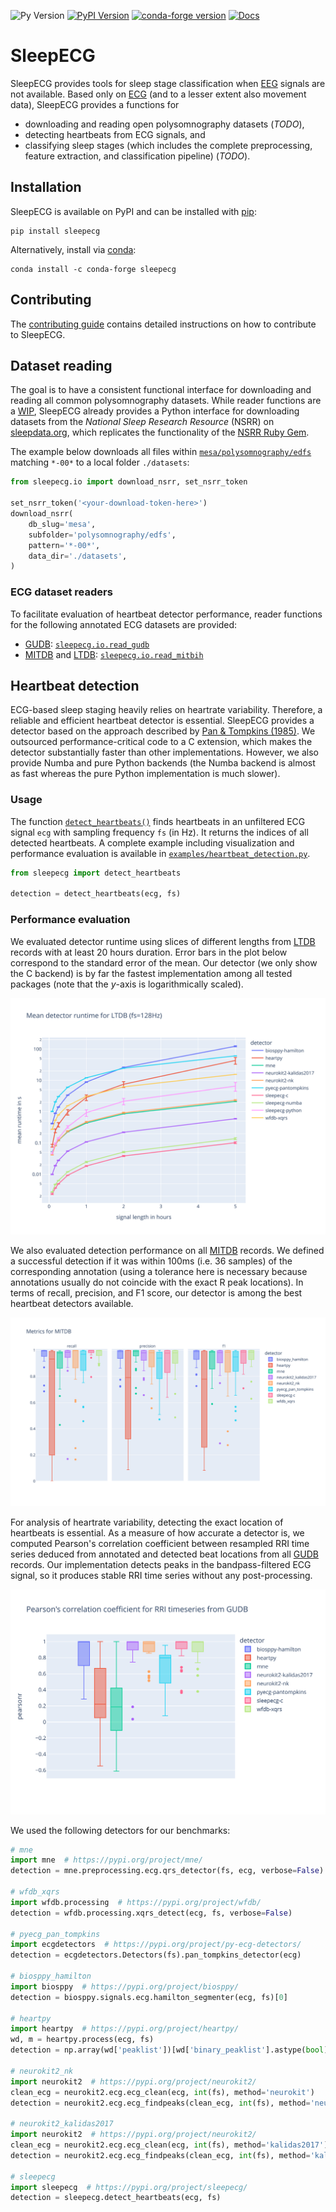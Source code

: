 ![Py Version](https://img.shields.io/pypi/pyversions/sleepecg.svg?logo=python&logoColor=white)
[![PyPI Version](https://img.shields.io/pypi/v/sleepecg)](https://pypi.org/project/sleepecg/)
[![conda-forge version](https://img.shields.io/conda/v/conda-forge/sleepecg.svg?label=conda-forge)](https://anaconda.org/conda-forge/sleepecg)
[![Docs](https://readthedocs.org/projects/sleepecg/badge/?version=latest)](https://sleepecg.readthedocs.io/en/latest/generated/sleepecg.html)

# SleepECG
SleepECG provides tools for sleep stage classification when [EEG](https://en.wikipedia.org/wiki/Electroencephalography) signals are not available. Based only on [ECG](https://en.wikipedia.org/wiki/Electrocardiography) (and to a lesser extent also movement data), SleepECG provides a functions for
- downloading and reading open polysomnography datasets (*TODO*),
- detecting heartbeats from ECG signals, and
- classifying sleep stages (which includes the complete preprocessing, feature extraction, and classification pipeline) (*TODO*).


## Installation
SleepECG is available on PyPI and can be installed with [pip](https://pip.pypa.io/en/stable/):
```
pip install sleepecg
```
Alternatively, install via [conda](https://docs.conda.io/en/latest/):
```
conda install -c conda-forge sleepecg
```
## Contributing
The [contributing guide](https://github.com/cbrnr/sleepecg/blob/main/CONTRIBUTING.md) contains detailed instructions on how to contribute to SleepECG.


## Dataset reading
The goal is to have a consistent functional interface for downloading and reading all common polysomnography datasets. While reader functions are a [WIP](https://github.com/cbrnr/sleepecg/pull/28), SleepECG already provides a Python interface for downloading datasets from the _National Sleep Research Resource_ (NSRR) on [sleepdata.org](https://sleepdata.org/), which replicates the functionality of the [NSRR Ruby Gem](https://github.com/nsrr/nsrr-gem).

The example below downloads all files within [`mesa/polysomnography/edfs`](https://sleepdata.org/datasets/mesa/files/polysomnography/edfs) matching `*-00*` to a local folder `./datasets`:
```python
from sleepecg.io import download_nsrr, set_nsrr_token

set_nsrr_token('<your-download-token-here>')
download_nsrr(
    db_slug='mesa',
    subfolder='polysomnography/edfs',
    pattern='*-00*',
    data_dir='./datasets',
)
```

### ECG dataset readers
To facilitate evaluation of heartbeat detector performance, reader functions for the following annotated ECG datasets are provided:
- [GUDB](https://github.com/berndporr/ECG-GUDB): [`sleepecg.io.read_gudb`](https://sleepecg.readthedocs.io/en/stable/generated/sleepecg.io.ecg_readers.read_gudb.html)
- [MITDB](https://physionet.org/content/mitdb/1.0.0/) and [LTDB](https://physionet.org/content/ltdb/1.0.0/): [`sleepecg.io.read_mitbih`](https://sleepecg.readthedocs.io/en/stable/generated/sleepecg.io.ecg_readers.read_mitbih.html)


## Heartbeat detection
ECG-based sleep staging heavily relies on heartrate variability. Therefore, a reliable and efficient heartbeat detector is essential. SleepECG provides a detector based on the approach described by [Pan & Tompkins (1985)](https://doi.org/10.1109/TBME.1985.325532). We outsourced performance-critical code to a C extension, which makes the detector substantially faster than other implementations. However, we also provide Numba and pure Python backends (the Numba backend is almost as fast whereas the pure Python implementation is much slower).

### Usage
The function [`detect_heartbeats()`](https://github.com/cbrnr/sleepecg/blob/main/sleepecg/heartbeats.py#L40) finds heartbeats in an unfiltered ECG signal `ecg` with sampling frequency `fs` (in Hz). It returns the indices of all detected heartbeats. A complete example including visualization and performance evaluation is available in [`examples/heartbeat_detection.py`](https://raw.githubusercontent.com/cbrnr/sleepecg/main/examples/heartbeat_detection.py).
```python
from sleepecg import detect_heartbeats

detection = detect_heartbeats(ecg, fs)
```


### Performance evaluation
We evaluated detector runtime using slices of different lengths from [LTDB](https://physionet.org/content/ltdb/1.0.0/) records with at least 20 hours duration. Error bars in the plot below correspond to the standard error of the mean. Our detector (we only show the C backend) is by far the fastest implementation among all tested packages (note that the *y*-axis is logarithmically scaled).

![LTDB runtimes](https://raw.githubusercontent.com/cbrnr/sleepecg/main/img/ltdb_runtime_logscale.svg)

We also evaluated detection performance on all [MITDB](https://physionet.org/content/mitdb/1.0.0/) records. We defined a successful detection if it was within 100ms (i.e. 36 samples) of the corresponding annotation (using a tolerance here is necessary because annotations usually do not coincide with the exact R peak locations). In terms of recall, precision, and F1 score, our detector is among the best heartbeat detectors available.

![MITDB metrics](https://raw.githubusercontent.com/cbrnr/sleepecg/main/img/mitdb_metrics.svg)

For analysis of heartrate variability, detecting the exact location of heartbeats is essential. As a measure of how accurate a detector is, we computed Pearson's correlation coefficient between resampled RRI time series deduced from annotated and detected beat locations from all [GUDB](https://github.com/berndporr/ECG-GUDB) records. Our implementation detects peaks in the bandpass-filtered ECG signal, so it produces stable RRI time series without any post-processing.

![GUDB pearson correlation](https://raw.githubusercontent.com/cbrnr/sleepecg/main/img/gudb_pearson.svg)


We used the following detectors for our benchmarks:
```python
# mne
import mne  # https://pypi.org/project/mne/
detection = mne.preprocessing.ecg.qrs_detector(fs, ecg, verbose=False)

# wfdb_xqrs
import wfdb.processing  # https://pypi.org/project/wfdb/
detection = wfdb.processing.xqrs_detect(ecg, fs, verbose=False)

# pyecg_pan_tompkins
import ecgdetectors  # https://pypi.org/project/py-ecg-detectors/
detection = ecgdetectors.Detectors(fs).pan_tompkins_detector(ecg)

# biosppy_hamilton
import biosppy  # https://pypi.org/project/biosppy/
detection = biosppy.signals.ecg.hamilton_segmenter(ecg, fs)[0]

# heartpy
import heartpy  # https://pypi.org/project/heartpy/
wd, m = heartpy.process(ecg, fs)
detection = np.array(wd['peaklist'])[wd['binary_peaklist'].astype(bool)]

# neurokit2_nk
import neurokit2  # https://pypi.org/project/neurokit2/
clean_ecg = neurokit2.ecg.ecg_clean(ecg, int(fs), method='neurokit')
detection = neurokit2.ecg.ecg_findpeaks(clean_ecg, int(fs), method='neurokit')['ECG_R_Peaks']

# neurokit2_kalidas2017
import neurokit2  # https://pypi.org/project/neurokit2/
clean_ecg = neurokit2.ecg.ecg_clean(ecg, int(fs), method='kalidas2017')
detection = neurokit2.ecg.ecg_findpeaks(clean_ecg, int(fs), method='kalidas2017')['ECG_R_Peaks']

# sleepecg
import sleepecg  # https://pypi.org/project/sleepecg/
detection = sleepecg.detect_heartbeats(ecg, fs)
```
